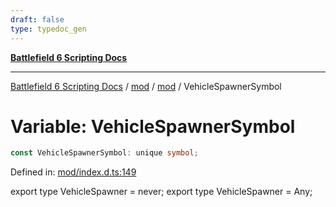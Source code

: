 ```yaml
---
draft: false
type: typedoc_gen
---
```


[**Battlefield 6 Scripting Docs**](../../../_index.md)

***

[Battlefield 6 Scripting Docs](../../../_index.md) / [mod](../../_index.md) / [mod](../_index.md) / VehicleSpawnerSymbol

# Variable: VehicleSpawnerSymbol

```ts
const VehicleSpawnerSymbol: unique symbol;
```

Defined in: [mod/index.d.ts:149](https://github.com/battlefield-portal-community/portal-docs/blob/6d87e21c5922a3efb03c634dbe98e5fe6e797672/generators/santiago/mod/index.d.ts#L149)

export type VehicleSpawner = never;
export type VehicleSpawner = Any;
